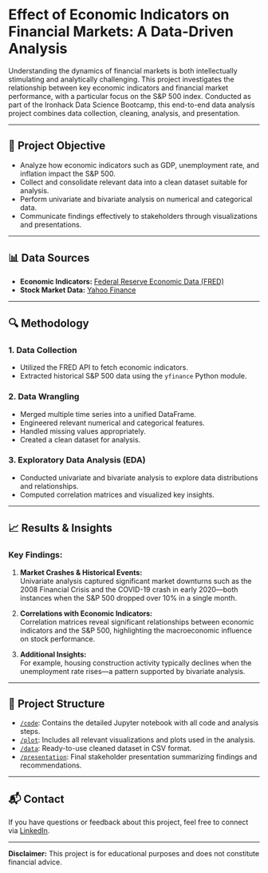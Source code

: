 # Effect of Economic Indicators on Financial Markets: A Data-Driven Analysis

Understanding the dynamics of financial markets is both intellectually stimulating and analytically challenging. This project investigates the relationship between key economic indicators and financial market performance, with a particular focus on the S&P 500 index. Conducted as part of the Ironhack Data Science Bootcamp, this end-to-end data analysis project combines data collection, cleaning, analysis, and presentation.

---

## 📌 Project Objective

- Analyze how economic indicators such as GDP, unemployment rate, and inflation impact the S&P 500.
- Collect and consolidate relevant data into a clean dataset suitable for analysis.
- Perform univariate and bivariate analysis on numerical and categorical data.
- Communicate findings effectively to stakeholders through visualizations and presentations.

---

## 📊 Data Sources

- **Economic Indicators:** [Federal Reserve Economic Data (FRED)](https://fred.stlouisfed.org/)
- **Stock Market Data:** [Yahoo Finance](https://finance.yahoo.com/)

---

## 🔍 Methodology

### 1. **Data Collection**
- Utilized the FRED API to fetch economic indicators.
- Extracted historical S&P 500 data using the `yfinance` Python module.

### 2. **Data Wrangling**
- Merged multiple time series into a unified DataFrame.
- Engineered relevant numerical and categorical features.
- Handled missing values appropriately.
- Created a clean dataset for analysis.

### 3. **Exploratory Data Analysis (EDA)**
- Conducted univariate and bivariate analysis to explore data distributions and relationships.
- Computed correlation matrices and visualized key insights.

---

## 📈 Results & Insights

### Key Findings:
1. **Market Crashes & Historical Events:**  
   Univariate analysis captured significant market downturns such as the 2008 Financial Crisis and the COVID-19 crash in early 2020—both instances when the S&P 500 dropped over 10% in a single month.

2. **Correlations with Economic Indicators:**  
   Correlation matrices reveal significant relationships between economic indicators and the S&P 500, highlighting the macroeconomic influence on stock performance.

3. **Additional Insights:**  
   For example, housing construction activity typically declines when the unemployment rate rises—a pattern supported by bivariate analysis.

---

## 📁 Project Structure

- [`/code`](./code): Contains the detailed Jupyter notebook with all code and analysis steps.
- [`/plot`](./plot): Includes all relevant visualizations and plots used in the analysis.
- [`/data`](./data): Ready-to-use cleaned dataset in CSV format.
- [`/presentation`](./presentation): Final stakeholder presentation summarizing findings and recommendations.

---

## 📬 Contact

If you have questions or feedback about this project, feel free to connect via [LinkedIn](https://www.linkedin.com/in/abhishekchemistry).

---

**Disclaimer:** This project is for educational purposes and does not constitute financial advice.
